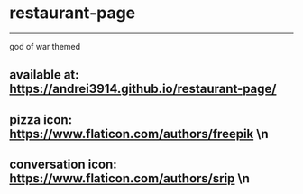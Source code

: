 # restaurant-page
------------------
god of war themed


available at: https://andrei3914.github.io/restaurant-page/
------------------
pizza icon: https://www.flaticon.com/authors/freepik \n
------------------
conversation icon: https://www.flaticon.com/authors/srip \n
------------------